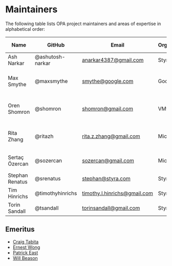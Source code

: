 # Maintainers

The following table lists OPA project maintainers and areas of expertise in alphabetical order:

| Name | GitHub | Email | Organization | Repositories/Area of Expertise | Added/Renewed On |
| --- | --- | --- | --- | --- | --- |
| Ash Narkar | @ashutosh-narkar | anarkar4387@gmail.com | Styra | opa, opa-envoy-plugin | 2022-03-24 |
| Max Smythe | @maxsmythe | smythe@google.com | Google | frameworks/constraints, gatekeeper, gatekeeper-library, cert-controller | 2022-03-24 |
| Oren Shomron | @shomron | shomron@gmail.com | VMware | frameworks/constraints, gatekeeper, gatekeeper-library, cert-controller | 2020-11-13 |
| Rita Zhang | @ritazh | rita.z.zhang@gmail.com | Microsoft | frameworks/constraints, gatekeeper, gatekeeper-library, cert-controller | 2022-03-24 |
| Sertaç Özercan | @sozercan | sozercan@gmail.com | Microsoft | gatekeeper, gatekeeper-library, cert-controller | 2022-03-24 |
| Stephan Renatus | @srenatus | stephan@styra.com | Styra | opa | 2022-04-04 |
| Tim Hinrichs | @timothyhinrichs | timothy.l.hinrichs@gmail.com | Styra | all repositories | 2022-03-24 |
| Torin Sandall | @tsandall | torinsandall@gmail.com | Styra | all repositories | 2022-03-24 |

## Emeritus

* [Craig Tabita](https://github.com/ctab)
* [Ernest Wong](https://github.com/chewong)
* [Patrick East](https://github.com/patrick-east)
* [Will Beason](https://github.com/willbeason)
